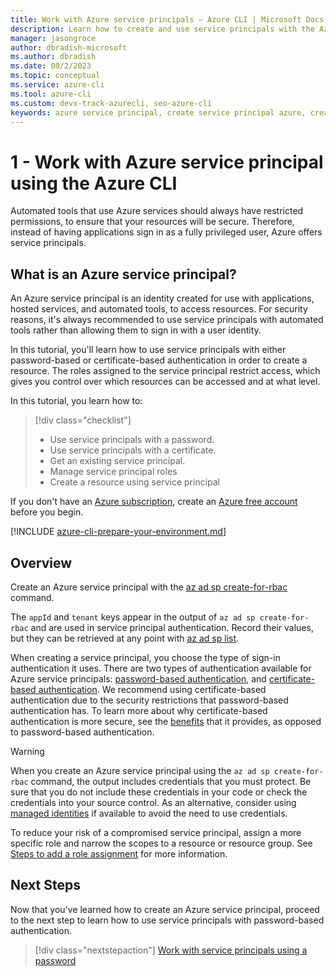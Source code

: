 ```yaml
---
title: Work with Azure service principals – Azure CLI | Microsoft Docs
description: Learn how to create and use service principals with the Azure CLI. Use service principals to gain control over which Azure resources can be accessed.
manager: jasongroce
author: dbradish-microsoft
ms.author: dbradish
ms.date: 08/2/2023
ms.topic: conceptual
ms.service: azure-cli
ms.tool: azure-cli
ms.custom: devx-track-azurecli, seo-azure-cli
keywords: azure service principal, create service principal azure, create service principal azure cli
---
```

# 1 - Work with Azure service principal using the Azure CLI

Automated tools that use Azure services should always have restricted permissions, to ensure that your resources will be secure. Therefore, instead of having applications sign in as a fully privileged user, Azure offers service principals.

## What is an Azure service principal?

An Azure service principal is an identity created for use with applications, hosted services, and automated tools, to access resources. For security reasons, it's always recommended to use service principals with automated tools rather than allowing them to sign in with a user identity.

In this tutorial, you'll learn how to use service principals with either password-based or certificate-based authentication in order to create a resource. The roles assigned to the service principal restrict access, which gives you control over which resources can be accessed and at what level.

In this tutorial, you learn how to:

> [!div class="checklist"]
> * Use service principals with a password.
> * Use service principals with a certificate.
> * Get an existing service principal.
> * Manage service principal roles
> * Create a resource using service principal

If you don't have an [Azure subscription](../articles/guides/developer/azure-developer-guide.md#understanding-accounts-subscriptions-and-billing), create an [Azure free account](https://azure.microsoft.com/free/?ref=microsoft.com&utm_source=microsoft.com&utm_medium=docs&utm_campaign=visualstudio) before you begin.

[!INCLUDE [azure-cli-prepare-your-environment.md](~/articles/reusable-content/azure-cli/azure-cli-prepare-your-environment.md)]

## Overview 

Create an Azure service principal with the [az ad sp create-for-rbac](/cli/azure/ad/sp#az_ad_sp_create_for_rbac) command.

The `appId` and `tenant` keys appear in the output of `az ad sp create-for-rbac` and are used in service principal authentication. Record their values, but they can be retrieved at any point with [az ad sp list](/cli/azure/ad/sp#az-ad-sp-list).

When creating a service principal, you choose the type of sign-in authentication it uses. There are two types of authentication available for Azure service principals: [password-based authentication](./azure-cli-sp-tutorial-4.md), and [certificate-based authentication](./azure-cli-sp-tutorial-5.md). We recommend using certificate-based authentication due to the security restrictions that password-based authentication has. To learn more about why certificate-based authentication is more secure, see the [benefits](/azure/active-directory/authentication/) that it provides, as opposed to password-based authentication.

> [!WARNING]
> When you create an Azure service principal using the `az ad sp create-for-rbac` command, the output includes credentials that you must protect. Be sure that you do not include these credentials in your code or check the credentials into your source control. As an alternative, consider using [managed identities](/azure/active-directory/managed-identities-azure-resources/overview) if available to avoid the need to use credentials.
>
> To reduce your risk of a compromised service principal, assign a more specific role and narrow the scopes to a resource or resource group. See [Steps to add a role assignment](/azure/role-based-access-control/role-assignments-steps) for more information.


## Next Steps

Now that you've learned how to create an Azure service principal, proceed to the next step to learn how to use service principals with password-based authentication.

> [!div class="nextstepaction"]
> [Work with service principals using a password](./azure-cli-sp-tutorial-2.md)
